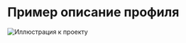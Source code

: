 # Пример описание профиля

![Иллюстрация к проекту](https://media.discordapp.net/attachments/901461987685453824/909413774866391051/profile1.png)